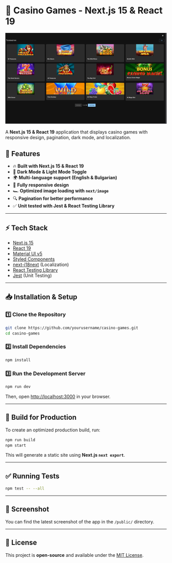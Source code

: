 # 🎰 Casino Games - Next.js 15 & React 19

![App Screenshot](public/screenshot.png)

A **Next.js 15 & React 19** application that displays casino games with responsive design, pagination, dark mode, and localization.

## 🚀 Features

- 🔥 **Built with Next.js 15 & React 19**
- 🎨 **Dark Mode & Light Mode Toggle**
- 🌍 **Multi-language support (English & Bulgarian)**
- 📱 **Fully responsive design**
- 🏎️ **Optimized image loading with `next/image`**
- 🔍 **Pagination for better performance**
- ✅ **Unit tested with Jest & React Testing Library**

---

## ⚡ Tech Stack

- [Next.js 15](https://nextjs.org/)
- [React 19](https://react.dev/)
- [Material UI v5](https://mui.com/)
- [Styled Components](https://styled-components.com/)
- [next-i18next](https://github.com/i18next/next-i18next) (Localization)
- [React Testing Library](https://testing-library.com/)
- [Jest](https://jestjs.io/) (Unit Testing)

---

## 📥 Installation & Setup

### 1️⃣ Clone the Repository

```sh
git clone https://github.com/yourusername/casino-games.git
cd casino-games
```

### 2️⃣ Install Dependencies

```sh
npm install
```

### 3️⃣ Run the Development Server

```sh
npm run dev
```

Then, open [http://localhost:3000](http://localhost:3000) in your browser.

---

## 🔨 Build for Production

To create an optimized production build, run:

```sh
npm run build
npm start
```

This will generate a static site using **Next.js `next export`**.

---

## ✅ Running Tests

```sh
npm test -- --all
```

---

## 📸 Screenshot

You can find the latest screenshot of the app in the `/public/` directory.

---

## 📜 License

This project is **open-source** and available under the [MIT License](LICENSE).
